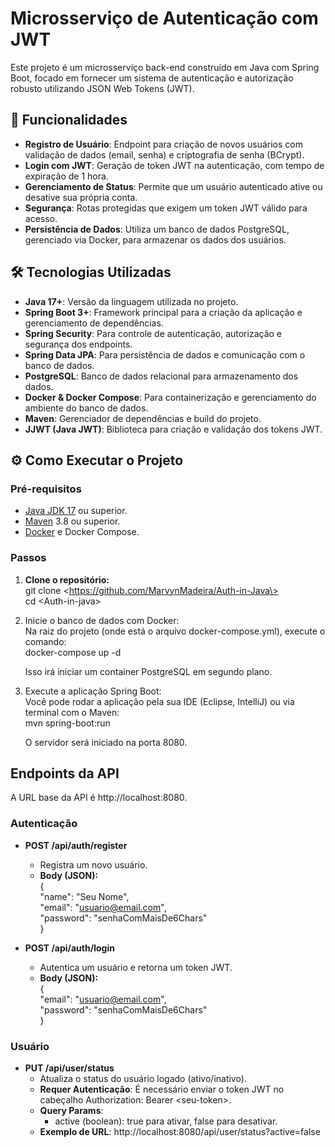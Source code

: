 # **Microsserviço de Autenticação com JWT**

Este projeto é um microsserviço back-end construído em Java com Spring Boot, focado em fornecer um sistema de autenticação e autorização robusto utilizando JSON Web Tokens (JWT).

## **🚀 Funcionalidades**

* **Registro de Usuário**: Endpoint para criação de novos usuários com validação de dados (email, senha) e criptografia de senha (BCrypt).  
* **Login com JWT**: Geração de token JWT na autenticação, com tempo de expiração de 1 hora.  
* **Gerenciamento de Status**: Permite que um usuário autenticado ative ou desative sua própria conta.  
* **Segurança**: Rotas protegidas que exigem um token JWT válido para acesso.  
* **Persistência de Dados**: Utiliza um banco de dados PostgreSQL, gerenciado via Docker, para armazenar os dados dos usuários.

## **🛠️ Tecnologias Utilizadas**

* **Java 17+**: Versão da linguagem utilizada no projeto.  
* **Spring Boot 3+**: Framework principal para a criação da aplicação e gerenciamento de dependências.  
* **Spring Security**: Para controle de autenticação, autorização e segurança dos endpoints.  
* **Spring Data JPA**: Para persistência de dados e comunicação com o banco de dados.  
* **PostgreSQL**: Banco de dados relacional para armazenamento dos dados.  
* **Docker & Docker Compose**: Para containerização e gerenciamento do ambiente do banco de dados.  
* **Maven**: Gerenciador de dependências e build do projeto.  
* **JJWT (Java JWT)**: Biblioteca para criação e validação dos tokens JWT.

## **⚙️ Como Executar o Projeto**

### **Pré-requisitos**

* [Java JDK 17](https://www.oracle.com/java/technologies/javase/jdk17-archive-downloads.html) ou superior.  
* [Maven](https://maven.apache.org/download.cgi) 3.8 ou superior.  
* [Docker](https://www.docker.com/products/docker-desktop/) e Docker Compose.

### **Passos**

1. **Clone o repositório:**  
   git clone \<https://github.com/MarvynMadeira/Auth-in-Java\>  
   cd \<Auth-in-java\>

2. Inicie o banco de dados com Docker:  
   Na raiz do projeto (onde está o arquivo docker-compose.yml), execute o comando:  
   docker-compose up \-d

   Isso irá iniciar um container PostgreSQL em segundo plano.  
3. Execute a aplicação Spring Boot:  
   Você pode rodar a aplicação pela sua IDE (Eclipse, IntelliJ) ou via terminal com o Maven:  
   mvn spring-boot:run

   O servidor será iniciado na porta 8080\.

## **Endpoints da API**

A URL base da API é http://localhost:8080.

### **Autenticação**

* **POST /api/auth/register**  
  * Registra um novo usuário.  
  * **Body (JSON):**  
    {  
      "name": "Seu Nome",  
      "email": "usuario@email.com",  
      "password": "senhaComMaisDe6Chars"  
    }

* **POST /api/auth/login**  
  * Autentica um usuário e retorna um token JWT.  
  * **Body (JSON):**  
    {  
      "email": "usuario@email.com",  
      "password": "senhaComMaisDe6Chars"  
    }

### **Usuário**

* **PUT /api/user/status**  
  * Atualiza o status do usuário logado (ativo/inativo).  
  * **Requer Autenticação**: É necessário enviar o token JWT no cabeçalho Authorization: Bearer \<seu-token\>.  
  * **Query Params**:  
    * active (boolean): true para ativar, false para desativar.  
  * **Exemplo de URL**: http://localhost:8080/api/user/status?active=false
